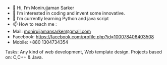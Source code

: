 - 👋 Hi, I’m Monirujjaman Sarker
- 👀 I’m interested in coding and invent some innovative.
- 🌱 I’m currently learning Python and java script
- 📫 How to reach me : 
- Mail: monirujjamansarker@gmail.com 
- Facebook: https://facebook.com/profile.php?id=100078406403508
- Mobile: +880 1304734354

Tasks: Any kind of web development, Web template design. Projects based on: C,C++ & Java.

<!---
smonir/smonir is a ✨ special ✨ repository because its `README.md` (this file) appears on your GitHub profile.
You can click the Preview link to take a look at your changes.
--->
